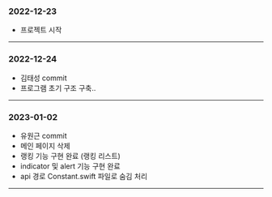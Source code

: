 ### 2022-12-23
- 프로젝트 시작
-------
### 2022-12-24
- 김태성 commit
- 프로그램 초기 구조 구축..
-------
### 2023-01-02
- 유원근 commit 
- 메인 페이지 삭제 
- 랭킹 기능 구현 완료 (랭킹 리스트)
- indicator 및 alert 기능 구현 완료
- api 경로 Constant.swift 파일로 숨김 처리 
--------
